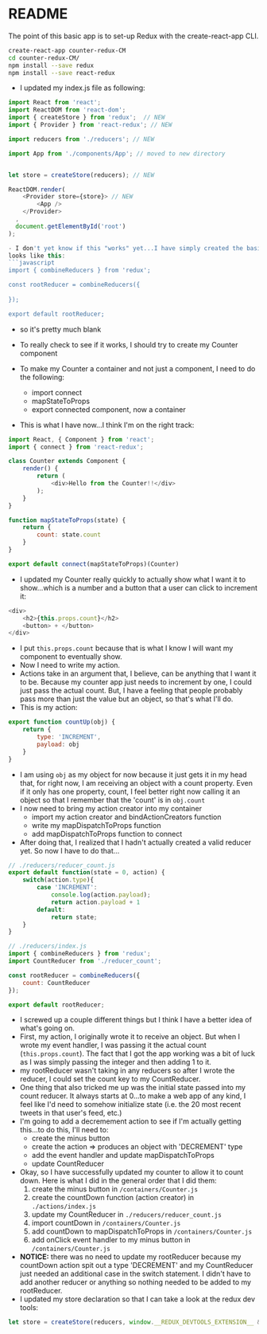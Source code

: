 # README

The point of this basic app is to set-up Redux with the create-react-app CLI.

```sh
create-react-app counter-redux-CM
cd counter-redux-CM/
npm install --save redux
npm install --save react-redux
```

- I updated my index.js file as following:
```javascript
import React from 'react';
import ReactDOM from 'react-dom';
import { createStore } from 'redux';  // NEW
import { Provider } from 'react-redux'; // NEW

import reducers from './reducers'; // NEW

import App from './components/App'; // moved to new directory


let store = createStore(reducers); // NEW

ReactDOM.render(
	<Provider store={store}> // NEW
  		<App />
	</Provider>
  ,
  document.getElementById('root')
);

- I don't yet know if this "works" yet...I have simply created the basics.  My reducer file
looks like this:
```javascript
import { combineReducers } from 'redux';

const rootReducer = combineReducers({
	
});

export default rootReducer;
```
  - so it's pretty much blank
- To really check to see if it works, I should try to create my Counter component

- To make my Counter a container and not just a component, I need to do the following:
  - import connect
  - mapStateToProps
  - export connected component, now a container
- This is what I have now...I think I'm on the right track:
```javascript
import React, { Component } from 'react';
import { connect } from 'react-redux';

class Counter extends Component {
	render() {
		return (
			<div>Hello from the Counter!!</div>
		);
	}
}

function mapStateToProps(state) {
	return {
		count: state.count
	}
}

export default connect(mapStateToProps)(Counter)
```
- I updated my Counter really quickly to actually show what I want it to show...which is a number
and a button that a user can click to increment it:
```javascript
<div>
	<h2>{this.props.count}</h2>
	<button> + </button>
</div>
```
- I put `this.props.count` because that is what I know I will want my component to eventually show.
- Now I need to write my action.
- Actions take in an argument that, I believe, can be anything that I want it to be.  Because my
counter app just needs to increment by one, I could just pass the actual count.  But, I have a feeling
that people probably pass more than just the value but an object, so that's what I'll do.
- This is my action:
```javascript
export function countUp(obj) {
	return {
		type: 'INCREMENT',
		payload: obj
	}
}
```
- I am using `obj` as my object for now because it just gets it in my head that, for right now, I am 
receiving an object with a count property.  Even if it only has one property, count, I feel better right
now calling it an object so that I remember that the 'count' is in `obj.count`
- I now need to bring my action creator into my container
  - import my action creator and bindActionCreators function
  - write my mapDispatchToProps function
  - add mapDispatchToProps function to connect
- After doing that, I realized that I hadn't actually created a valid reducer yet.  So now I have to do that...
```javascript
// ./reducers/reducer_count.js
export default function(state = 0, action) {
	switch(action.type){
		case 'INCREMENT':
			console.log(action.payload);
			return action.payload + 1
		default:
			return state;
	}
}

// ./reducers/index.js
import { combineReducers } from 'redux';
import CountReducer from './reducer_count';

const rootReducer = combineReducers({
	count: CountReducer
});

export default rootReducer;
```
- I screwed up a couple different things but I think I have a better idea of what's going on.
- First, my action, I originally wrote it to receive an object.  But when I wrote my event handler, 
I was passing it the actual count (`this.props.count`).  The fact that I got the app working was a bit
of luck as I was simply passing the integer and then adding 1 to it.
- my rootReducer wasn't taking in any reducers so after I wrote the reducer, I could set the count key to
my CountReducer.  
- One thing that also tricked me up was the initial state passed into my count reducer.  It always starts
at 0...to make a web app of any kind, I feel like I'd need to somehow initialize state (i.e. the 20 most
recent tweets in that user's feed, etc.)
- I'm going to add a decremement action to see if I'm actually getting this...to do this, I'll need to:
  - create the minus button
  - create the action => produces an object with 'DECREMENT' type
  - add the event handler and update mapDispatchToProps
  - update CountReducer
- Okay, so I have successfully updated my counter to allow it to count down.  Here is what I did in the general 
order that I did them:
  1. create the minus button in `/containers/Counter.js`
  1. create the countDown function (action creator) in `./actions/index.js`
  1. update my CountReducer in `./reducers/reducer_count.js`
  1. import countDown in `/containers/Counter.js`
  1. add countDown to mapDispatchToProps in `/containers/Counter.js`
  1. add onClick event handler to my minus button in `/containers/Counter.js`
- **NOTICE:** there was no need to update my rootReducer because my countDown action spit out a type 
'DECREMENT' and my CountReducer just needed an additional case in the switch statement.  I didn't have to add
another reducer or anything so nothing needed to be added to my rootReducer.
- I updated my store declaration so that I can take a look at the redux dev tools:
```javascript
let store = createStore(reducers, window.__REDUX_DEVTOOLS_EXTENSION__ && window.__REDUX_DEVTOOLS_EXTENSION__());
```

















